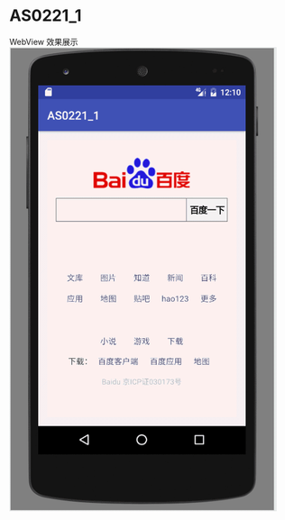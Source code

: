 # AS0221_1
WebView
效果展示
![image](https://github.com/FrankieJian/AS0221_1/blob/master/app/src/pic/abc.gif)
